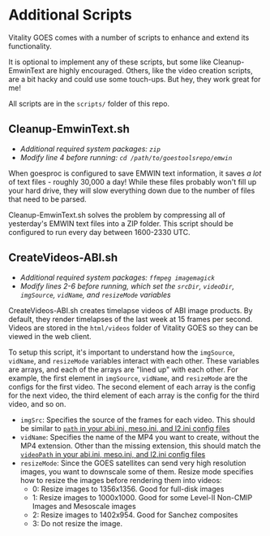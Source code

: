 # Additional Scripts

Vitality GOES comes with a number of scripts to enhance and extend its functionality.

It is optional to implement any of these scripts, but some like Cleanup-EmwinText are highly encouraged. Others, like the video creation scripts, are a bit hacky and could use some touch-ups. But hey, they work great for me!

All scripts are in the `scripts/` folder of this repo.

## Cleanup-EmwinText.sh
* *Additional required system packages: `zip`*
* *Modify line 4 before running: `cd /path/to/goestoolsrepo/emwin`*

When goesproc is configured to save EMWIN text information, it saves *a lot* of text files - roughly 30,000 a day! While these files probably won't fill up your hard drive, they will slow everything down due to the number of files that need to be parsed.

Cleanup-EmwinText.sh solves the problem by compressing all of yesterday's EMWIN text files into a ZIP folder. This script should be configured to run every day between 1600-2330 UTC.

## CreateVideos-ABI.sh
* *Additional required system packages: `ffmpeg imagemagick`*
* *Modify lines 2-6 before running, which set the `srcDir`, `videoDir`, `imgSource`, `vidName`, and `resizeMode` variables*

CreateVideos-ABI.sh creates timelapse videos of ABI image products. By default, they render timelapses of the last week at 15 frames per second. Videos are stored in the `html/videos` folder of Vitality GOES so they can be viewed in the web client.

To setup this script, it's important to understand how the `imgSource`, `vidName`, and `resizeMode` variables interact with each other. These variables are arrays, and each of the arrays are "lined up" with each other. For example, the first element in `imgSource`, `vidName`, and `resizeMode` are the configs for the first video. The second element of each array is the config for the next video, the third element of each array is the config for the third video, and so on.

* `imgSrc`: Specifies the source of the frames for each video. This should be similar to [`path` in your abi.ini, meso.ini, and l2.ini config files](config.md#abiini-mesoini-and-l2ini)
* `vidName`: Specifies the name of the MP4 you want to create, without the MP4 extension. Other than the missing extension, this should match the [`videoPath` in your abi.ini, meso.ini, and l2.ini config files](config.md#abiini-mesoini-and-l2ini)
* `resizeMode`: Since the GOES satellites can send very high resolution images, you want to downscale some of them. Resize mode specifies how to resize the images before rendering them into videos:
  * 0: Resize images to 1356x1356. Good for full-disk images
  * 1: Resize images to 1000x1000. Good for some Level-II Non-CMIP Images and Mesoscale images
  * 2: Resize images to 1402x954. Good for Sanchez composites
  * 3: Do not resize the image. 
